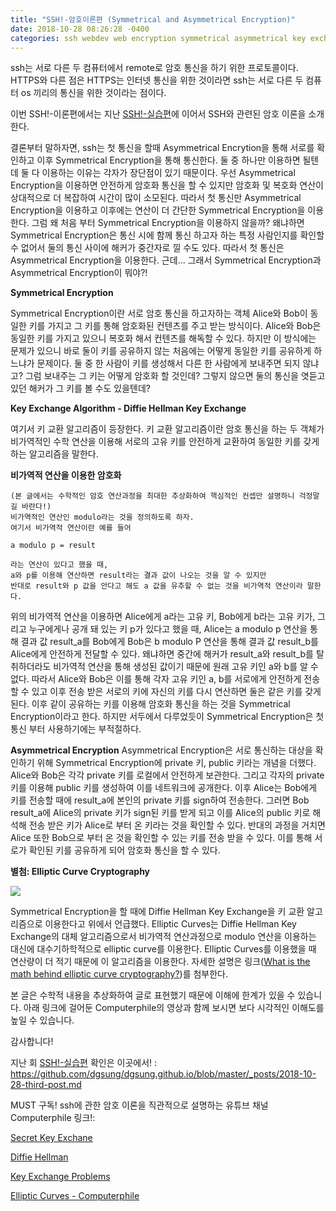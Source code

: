 ```yaml
---
title: "SSH!-암호이론편 (Symmetrical and Asymmetrical Encryption)"
date: 2018-10-28 08:26:28 -0400
categories: ssh webdev web encryption symmetrical asymmetrical key exchange algorithm diffie hellman elliptic curve cryptography
---
```

ssh는 서로 다른 두 컴퓨터에서 remote로 암호 통신을 하기 위한 프로토콜이다. HTTPS와 다른 점은 HTTPS는 인터넷 통신을 위한 것이라면 ssh는 서로 다른 두 컴퓨터 os 끼리의 통신을 위한 것이라는 점이다.

이번 SSH!-이론편에서는 지난 [SSH!-실습편][SSH!-실습편]에 이어서 SSH와 관련된 암호 이론을 소개한다.

결론부터 말하자면, ssh는 첫 통신을 할때 Asymmetrical Encrytion을 통해 서로를 확인하고 이후 Symmetrical Encryption을 통해 통신한다. 둘 중 하나만 이용하면 될텐데 둘 다 이용하는 이유는 각자가 장단점이 있기 때문이다. 
우선 Asymmetrical Encryption을 이용하면 안전하게 암호화 통신을 할 수 있지만 암호화 및 복호화 연산이 상대적으로 더 복잡하여 시간이 많이 소모된다. 따라서 첫 통신만 Asymmetrical Encryption을 이용하고 이후에는 연산이 더 간단한 Symmetrical Encryption을 이용한다.
그럼 왜 처음 부터 Symmetrical Encryption을 이용하지 않을까? 왜냐하면 Symmetrical Encryption은 통신 시에 함께 통신 하고자 하는 특정 사람인지를 확인할 수 없어서 둘의 통신 사이에 해커가 중간자로 낄 수도 있다. 따라서 첫 통신은 Asymmetrical Encryption을 이용한다.
근데... 그래서 Symmetrical Encryption과 Asymmetrical Encryption이 뭐야?!

<b>Symmetrical Encryption</b>

Symmetrical Encryption이란 서로 암호 통신을 하고자하는 객체 Alice와 Bob이 동일한 키를 가지고 그 키를 통해 암호화된 컨텐츠를 주고 받는 방식이다. Alice와 Bob은 동일한 키를 가지고 있으니 복호화 해서 컨텐츠를 해독할 수 있다. 하지만 이 방식에는 문제가 있으니 바로 둘이 키를 공유하지 않는 처음에는 어떻게 동일한 키를 공유하게 하느냐가 문제이다. 둘 중 한 사람이 키를 생성해서 다른 한 사람에게 보내주면 되지 않냐고? 그럼 보내주는 그 키는 어떻게 암호화 할 것인데? 그렇지 않으면 둘의 통신을 엿듣고 있던 해커가 그 키를 볼 수도 있을텐데?

<b>Key Exchange Algorithm - Diffie Hellman Key Exchange</b>

여기서 키 교환 알고리즘이 등장한다. 키 교환 알고리즘이란 암호 통신을 하는 두 객체가 비가역적인 수학 연산을 이용해 서로의 고유 키를 안전하게 교환하여 동일한 키를 갖게 하는 알고리즘을 말한다. 

<b>   비가역적 연산을 이용한 암호화</b>
    
    (본 글에서는 수학적인 암호 연산과정을 최대한 추상화하여 핵심적인 컨셉만 설명하니 걱정말길 바란다!)
    비가역적인 연산인 modulo라는 것을 정의하도록 하자. 
    여기서 비가역적 연산이란 예를 들어 
    
    a modulo p = result
    
    라는 연산이 있다고 했을 때, 
    a와 p를 이용해 연산하면 result라는 결과 값이 나오는 것을 알 수 있지만
    반대로 result와 p 값을 안다고 해도 a 값을 유추할 수 없는 것을 비가역적 연산이라 말한다.

위의 비가역적 연산을 이용하면 Alice에게 a라는 고유 키, Bob에게 b라는 고유 키가, 그리고 누구에게나 공개 돼 있는 키 p가 있다고 했을 때,
Alice는 a modulo p 연산을 통해 결과 값 result_a를 Bob에게
Bob은 b modulo P 연산을 통해 결과 값 result_b를 Alice에게 안전하게 전달할 수 있다.
왜냐하면 중간에 해커가 result_a와 result_b를 탈취하더라도 비가역적 연산을 통해 생성된 값이기 때문에 원래 고유 키인 a와 b를 알 수 없다.
따라서 Alice와 Bob은 이를 통해 각자 고유 키인 a, b를 서로에게 안전하게 전송할 수 있고 이후 전송 받은 서로의 키에 자신의 키를 다시 연산하면 둘은 같은 키를 갖게된다.
이후 같이 공유하는 키를 이용해 암호화 통신을 하는 것을 Symmetrical Encryption이라고 한다.
하지만 서두에서 다루었듯이 Symmetrical Encryption은 첫 통신 부터 사용하기에는 부적절하다.

<b>Asymmetrical Encryption</b>
Asymmetrical Encryption은 서로 통신하는 대상을 확인하기 위해 Symmetrical Encryption에 private 키, public 키라는 개념을 더했다.
Alice와 Bob은 각각 private 키를 로컬에서 안전하게 보관한다. 그리고 각자의 private 키를 이용해 public 키를 생성하여 이를 네트워크에 공개한다.
이후 Alice는 Bob에게 키를 전송할 때에 result_a에 본인의 private 키를 sign하여 전송한다. 그러면 Bob result_a에 Alice의 private 키가 sign된 키를 받게 되고 이를 Alice의 public 키로 해석해 전송 받은 키가 Alice로 부터 온 키라는 것을 확인할 수 있다.
반대의 과정을 거치면 Alice 또한 Bob으로 부터 온 것을 확인할 수 있는 키를 전송 받을 수 있다.
이를 통해 서로가 확인된 키를 공유하게 되어 암호화 통신을 할 수 있다.

<b>별첨: Elliptic Curve Cryptography</b>

<img src = 'https://upload.wikimedia.org/wikipedia/commons/thumb/7/7e/Elliptic_curve_on_Z61.svg/275px-Elliptic_curve_on_Z61.svg.png'/>

Symmetrical Encryption을 할 때에 Diffie Hellman Key Exchange을 키 교환 알고리즘으로 이용한다고 위에서 언급했다. Elliptic Curves는 Diffie Hellman Key Exchange의 대체 알고리즘으로서 비가역적 연산과정으로 modulo 연산을 이용하는 대신에 대수기하학적으로 elliptic curve를 이용한다. Elliptic Curves를 이용했을 때 연산량이 더 적기 때문에 이 알고리즘을 이용한다. 자세한 설명은 링크([What is the math behind elliptic curve cryptography?][What is the math behind elliptic curve cryptography?])를 첨부한다.

본 글은 수학적 내용을 추상화하여 글로 표현했기 때문에 이해에 한계가 있을 수 있습니다. 아래 링크에 걸어둔 Computerphile의 영상과 함께 보시면 보다 시각적인 이해도를 높일 수 있습니다.

감사합니다!

지난 회 [SSH!-실습편] 확인은 이곳에서! : https://github.com/dgsung/dgsung.github.io/blob/master/_posts/2018-10-28-third-post.md

MUST 구독! ssh에 관한 암호 이론을 직관적으로 설명하는 유튜브 채널 Computerphile 링크!:

<a href='https://www.youtube.com/watch?v=NmM9HA2MQGI'>Secret Key Exchane<a>

<a href='https://www.youtube.com/watch?v=Yjrfm_oRO0w'>Diffie Hellman<a>

<a href='https://www.youtube.com/watch?v=vsXMMT2CqqE&t='>Key Exchange Problems<a>

<a href='https://www.youtube.com/watch?v=NF1pwjL9-DE'>Elliptic Curves - Computerphile<a>


[SSH!-실습편]: https://github.com/dgsung/dgsung.github.io/blob/master/_posts/2018-10-28-third-post.md
[What is the math behind elliptic curve cryptography?]: https://hackernoon.com/what-is-the-math-behind-elliptic-curve-cryptography-f61b25253da3

